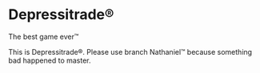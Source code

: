 # Depressitrade®
The best game ever™


This is Depressitrade®. 
Please use branch Nathaniel™ because something bad happened to master.
